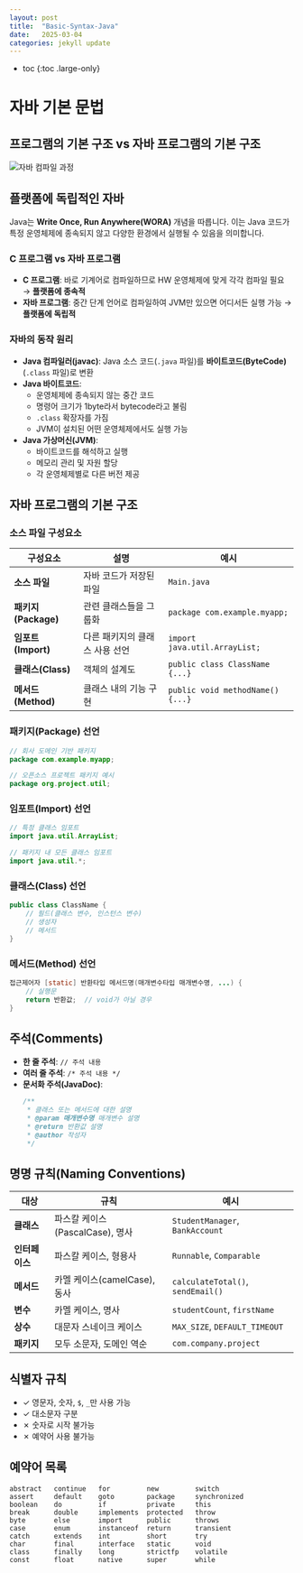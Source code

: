 ```yaml
---
layout: post
title:  "Basic-Syntax-Java"
date:   2025-03-04
categories: jekyll update
---
```

* toc
{:toc .large-only}

# 자바 기본 문법

## 프로그램의 기본 구조 vs 자바 프로그램의 기본 구조
![자바 컴파일 과정](https://velog.velcdn.com/images/stemmmm/post/d32fdb27-b78f-4815-b5f7-0dd1a36b1b9b/image.png)

## 플랫폼에 독립적인 자바

Java는 **Write Once, Run Anywhere(WORA)** 개념을 따릅니다. 이는 Java 코드가 특정 운영체제에 종속되지 않고 다양한 환경에서 실행될 수 있음을 의미합니다.

### C 프로그램 vs 자바 프로그램
- **C 프로그램**: 바로 기계어로 컴파일하므로 HW 운영체제에 맞게 각각 컴파일 필요 → **플랫폼에 종속적**
- **자바 프로그램**: 중간 단계 언어로 컴파일하여 JVM만 있으면 어디서든 실행 가능 → **플랫폼에 독립적**

### 자바의 동작 원리
- **Java 컴파일러(javac)**: Java 소스 코드(`.java` 파일)를 **바이트코드(ByteCode)** (`.class` 파일)로 변환
- **Java 바이트코드**: 
  - 운영체제에 종속되지 않는 중간 코드
  - 명령어 크기가 1byte라서 bytecode라고 불림
  - `.class` 확장자를 가짐
  - JVM이 설치된 어떤 운영체제에서도 실행 가능
- **Java 가상머신(JVM)**: 
  - 바이트코드를 해석하고 실행
  - 메모리 관리 및 자원 할당
  - 각 운영체제별로 다른 버전 제공

## 자바 프로그램의 기본 구조

### 소스 파일 구성요소
| 구성요소 | 설명 | 예시 |
|----------|------|------|
| **소스 파일** | 자바 코드가 저장된 파일 | `Main.java` |
| **패키지(Package)** | 관련 클래스들을 그룹화 | `package com.example.myapp;` |
| **임포트(Import)** | 다른 패키지의 클래스 사용 선언 | `import java.util.ArrayList;` |
| **클래스(Class)** | 객체의 설계도 | `public class ClassName {...}` |
| **메서드(Method)** | 클래스 내의 기능 구현 | `public void methodName() {...}` |

### 패키지(Package) 선언
```java
// 회사 도메인 기반 패키지
package com.example.myapp;

// 오픈소스 프로젝트 패키지 예시
package org.project.util;
```

### 임포트(Import) 선언
```java
// 특정 클래스 임포트
import java.util.ArrayList;

// 패키지 내 모든 클래스 임포트
import java.util.*;
```

### 클래스(Class) 선언
```java
public class ClassName {
    // 필드(클래스 변수, 인스턴스 변수)
    // 생성자
    // 메서드
}
```

### 메서드(Method) 선언
```java
접근제어자 [static] 반환타입 메서드명(매개변수타입 매개변수명, ...) {
    // 실행문
    return 반환값;  // void가 아닐 경우
}
```

## 주석(Comments)
- **한 줄 주석**: `// 주석 내용`
- **여러 줄 주석**: `/* 주석 내용 */`
- **문서화 주석(JavaDoc)**:
  ```java
  /**
   * 클래스 또는 메서드에 대한 설명
   * @param 매개변수명 매개변수 설명
   * @return 반환값 설명
   * @author 작성자
   */
  ```

## 명명 규칙(Naming Conventions)

| 대상 | 규칙 | 예시 |
|------|------|------|
| **클래스** | 파스칼 케이스(PascalCase), 명사 | `StudentManager`, `BankAccount` |
| **인터페이스** | 파스칼 케이스, 형용사 | `Runnable`, `Comparable` |
| **메서드** | 카멜 케이스(camelCase), 동사 | `calculateTotal()`, `sendEmail()` |
| **변수** | 카멜 케이스, 명사 | `studentCount`, `firstName` |
| **상수** | 대문자 스네이크 케이스 | `MAX_SIZE`, `DEFAULT_TIMEOUT` |
| **패키지** | 모두 소문자, 도메인 역순 | `com.company.project` |

## 식별자 규칙

- ✓ 영문자, 숫자, `$`, `_`만 사용 가능
- ✓ 대소문자 구분
- ✗ 숫자로 시작 불가능
- ✗ 예약어 사용 불가능

## 예약어 목록
```
abstract   continue   for         new         switch
assert     default    goto        package     synchronized
boolean    do         if          private     this
break      double     implements  protected   throw
byte       else       import      public      throws
case       enum       instanceof  return      transient
catch      extends    int         short       try
char       final      interface   static      void
class      finally    long        strictfp    volatile
const      float      native      super       while
```